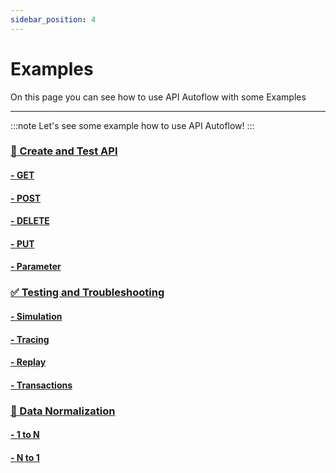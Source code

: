 ```yaml
---
sidebar_position: 4
---
```


# Examples
On this page you can see how to use API Autoflow with some Examples
<hr/>

:::note
Let's see some example how to use API Autoflow!
:::

### <a href="../../../docs/Documentation/Examples/API"> 📡 Create and Test API </a>

#### <a href="../../../docs/Documentation/Examples/API/Method/GET"> - <span class="method get method-title">GET</span> </a>
#### <a href="../../../docs/Documentation/Examples/API/Method/POST"> - <span class="method post method-title">POST</span></a>
#### <a href="../../../docs/Documentation/Examples/API/Method/DELETE"> - <span class="method delete method-title">DELETE</span></a>
#### <a href="../../../docs/Documentation/Examples/API/Method/PUT"> - <span class="method put method-title">PUT</span></a>
#### <a href="../../../docs/Documentation/Examples/API/Parameter"> - Parameter</a>


### <a href="../../../docs/Documentation/Examples/testing-and-troubleshooting"> ✅ Testing and Troubleshooting  </a>
#### <a href="../../../docs/Documentation/Examples/testing-and-troubleshooting#simulation"> - Simulation</a>
#### <a href="../../../docs/Documentation/Examples/testing-and-troubleshooting#tracing"> - Tracing</a>
#### <a href="../../../docs/Documentation/Examples/testing-and-troubleshooting#replay"> - Replay</a>
#### <a href="../../../docs/Documentation/Examples/testing-and-troubleshooting#transactions"> - Transactions</a>

### <a href="../../../docs/Documentation/Examples/Data-Normalization"> 💽 Data Normalization  </a>
#### <a href="../../../docs/Documentation/Examples/Data-Normalization/n-to-1"> - 1 to N  </a>
#### <a href="../../../docs/Documentation/Examples/Data-Normalization/to-n"> - N to 1  </a>
